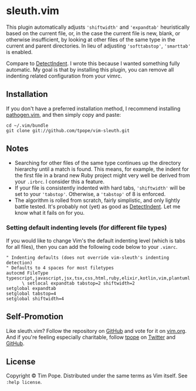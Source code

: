 # sleuth.vim

This plugin automatically adjusts `'shiftwidth'` and `'expandtab'`
heuristically based on the current file, or, in the case the current file is
new, blank, or otherwise insufficient, by looking at other files of the same
type in the current and parent directories.  In lieu of adjusting
`'softtabstop'`, `'smarttab'` is enabled.

Compare to [DetectIndent][].  I wrote this because I wanted something fully
automatic.  My goal is that by installing this plugin, you can remove all
indenting related configuration from your vimrc.

[DetectIndent]: http://www.vim.org/scripts/script.php?script_id=1171

## Installation

If you don't have a preferred installation method, I recommend
installing [pathogen.vim](https://github.com/tpope/vim-pathogen), and
then simply copy and paste:

    cd ~/.vim/bundle
    git clone git://github.com/tpope/vim-sleuth.git

## Notes

* Searching for other files of the same type continues up the directory
  hierarchy until a match is found. This means, for example, the indent for
  the first file in a brand new Ruby project might very well be derived from
  your `.irbrc`.  I consider this a feature.
* If your file is consistently indented with hard tabs, `'shiftwidth'` will be
  set to your `'tabstop'`.  Otherwise, a `'tabstop'` of 8 is enforced.
* The algorithm is rolled from scratch, fairly simplistic, and only lightly
  battle tested.  It's probably not (yet) as good as [DetectIndent][].
  Let me know what it fails on for you.

### Setting default indenting levels (for different file types)

If you would like to change Vim's the default indenting level (which is tabs for all files), then you can add the following code below to your `.vimrc`. 

```vim
" Indenting defaults (does not override vim-sleuth's indenting detection)
" Defaults to 4 spaces for most filetypes
autocmd FileType typescript,javascript,jsx,tsx,css,html,ruby,elixir,kotlin,vim,plantuml
      \ setlocal expandtab tabstop=2 shiftwidth=2
setglobal expandtab
setglobal tabstop=4
setglobal shiftwidth=4
```

## Self-Promotion

Like sleuth.vim?  Follow the repository on
[GitHub](https://github.com/tpope/vim-sleuth) and vote for it on
[vim.org](http://www.vim.org/scripts/script.php?script_id=4375).  And if
you're feeling especially charitable, follow [tpope](http://tpo.pe/) on
[Twitter](http://twitter.com/tpope) and
[GitHub](https://github.com/tpope).

## License

Copyright © Tim Pope.  Distributed under the same terms as Vim itself.
See `:help license`.
